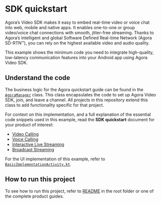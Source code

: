 # SDK quickstart

Agora’s Video SDK makes it easy to embed real-time video or voice chat into web, mobile and native apps. It enables one-to-one or group video/voice chat connections with smooth, jitter-free streaming. Thanks to Agora’s intelligent and global Software Defined Real-time Network (Agora SD-RTN™), you can rely on the highest available video and audio quality.

This example shows the minimum code you need to integrate high-quality, low-latency communication features into your Android app using Agora Video SDK.

## Understand the code

The business logic for the Agora quickstart guide can be found in the [`AgoraManager`](src/main/java/io/agora/agora_manager/AgoraManager.kt) class. This class encapsulates the code to set up Agora Video SDK, join, and leave a channel. All projects in this repository extend this class to add functionality specific for that project.

For context on this implementation, and a full explanation of the essential code snippets used in this example, read the **SDK quickstart** document for your product of interest:

* [Video Calling](https://docs.agora.io/en/video-calling/get-started/get-started-sdk?platform=android)
* [Voice Calling](https://docs.agora.io/en/voice-calling/get-started/get-started-sdk?platform=android)
* [Interactive Live Streaming](https://docs.agora.io/en/video-calling/get-started/get-started-sdk?platform=android)
* [Broadcast Streaming](https://docs.agora.io/en/video-calling/get-started/get-started-sdk?platform=android)

For the UI implementation of this example, refer to [`BasicImplementationActivity.kt`](../android-reference-app/app/src/main/java/io/agora/android_reference_app/BasicImplementationActivity.kt).


## How to run this project

To see how to run this project, refer to [README](../README.md) in the root folder or one of the complete product guides.
